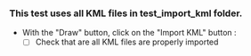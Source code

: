 ### This test uses all KML files in test_import_kml folder.

* With the "Draw" button, click on the "Import KML" button :
  * [ ] Check that are all KML files are properly imported
